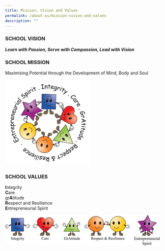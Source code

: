 ```yaml
---
title: Mission, Vision and Values
permalink: /about-us/mission-vision-and-values
description: ""
---
```

### SCHOOL VISION
***Learn with Passion, Serve with Compassion, Lead with Vision***

### SCHOOL MISSION
Maximising Potential through the Development of Mind, Body and Soul

<img src="/images/ICARE%20Circle%20(transparent).png" 
     style="width:55%">

### SCHOOL VALUES
**I**ntegrity <br>
**C**are <br>
gr**A**titude <br>
**R**espect and Resilience <br>
**E**ntrepreneurial Spirit

![](/images/ICARE%20line-up.png)